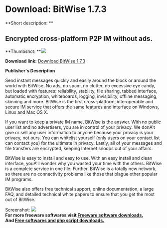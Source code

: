 # Download: BitWise 1.7.3

**Short description: **

## Encrypted cross-platform P2P IM without ads.

  
**Thumbshot: **![](http://www.freewarefiles.com/screenshot/bitwise_md.gif)   
  
**Download link:** [Download BitWise 1.7.3](http://freesoftwares.boysofts.com/BitWise_program_5396.html)  
  

**Publisher's Description**  
  

Send instant messages quickly and easily around the block or around the world
with BitWise. No ads, no spam, no clutter, no excessive eye candy, but loaded
with features: reliability, stability, file sharing, tabbed interface,
automatic encryption, whiteboards, logging, invisibility, offline messaging,
skinning and more. BitWise is the first cross-platform, interoperable and
secure IM service that offers the same features and interface on Windows,
Linux and Mac OS X.

If you want to keep a private IM name, BitWise is the answer. With no public
user list and no advertisers, you are in control of your privacy. We donA't
give or sell any user information to anyone because your privacy is your
privacy, not ours. You can whitelist yourself (only users on your contact list
can contact you) for the ultimate in privacy. Lastly, all of your messages and
file transfers are encrypted, keeping Internet snoops out of your affairs.

BitWise is easy to install and easy to use. With an easy install and clean
interface, youA'll wonder why you wasted your time with the others. BitWise is
a complete service in one file. Further, BitWise is a totally new network, so
there are no connectivity problems like those that plague other popular IM
programs.

BitWise also offers free technical support, online documentation, a large FAQ,
and detailed technical white papers to ensure that you get the most out of
BitWise.

  
  
Screenshot: ![](http://www.freewarefiles.com/screenshot/bitwise.gif)  
**For more freeware softwares visit [Freeware software downloads.](http://freesoftwares.boysofts.com/)**   
**And [Free softwares and php script downloads.](http://www.boysofts.com/)**


